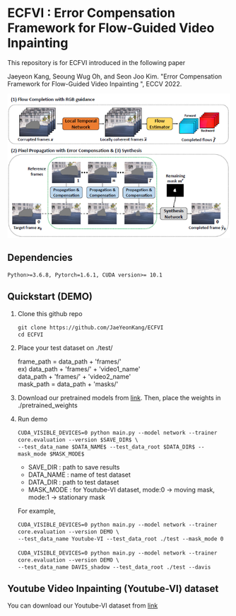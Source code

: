 # ECFVI : Error Compensation Framework for Flow-Guided Video Inpainting 

This repository is for ECFVI introduced in the following paper

Jaeyeon Kang, Seoung Wug Oh, and Seon Joo Kim. "Error Compensation Framework for Flow-Guided Video Inpainting ", ECCV 2022.


![Alt text](/imgs/overview.PNG)

## Dependencies

    Python>=3.6.8, Pytorch=1.6.1, CUDA version>= 10.1 


## Quickstart (DEMO)

1. Clone this github repo

       git clone https://github.com/JaeYeonKang/ECFVI
       cd ECFVI
        
        
 2. Place your test dataset on ./test/
        
      frame_path = data_path + 'frames/'       
            ex) data_path + 'frames/' + 'video1_name'   
                data_path + 'frames/' + 'video2_name'  
      mask_path = data_path + 'masks/'  
        
 
 3. Download our pretrained models from [link](https://drive.google.com/file/d/1SGU5RIIXzIdInLDQRQiZrU517BbQdSzX/view?usp=sharing). Then, place the weights in ./pretrained_weights
 
 
 4. Run demo
           
        CUDA_VISIBLE_DEVICES=0 python main.py --model network --trainer core.evaluation --version $SAVE_DIR$ \
        --test_data_name $DATA_NAME$ --test_data_root $DATA_DIR$ --mask_mode $MASK_MODE$ 
        
        
      + SAVE_DIR : path to save results
      + DATA_NAME : name of test dataset 
      + DATA_DIR : path to test dataset
      + MASK_MODE : for Youtube-VI dataset, mode:0 -> moving mask, mode:1 -> stationary mask
 
      For example,
        
        CUDA_VISIBLE_DEVICES=0 python main.py --model network --trainer core.evaluation --version DEMO \
        --test_data_name Youtube-VI --test_data_root ./test --mask_mode 0
        
        CUDA_VISIBLE_DEVICES=0 python main.py --model network --trainer core.evaluation --version DEMO \
        --test_data_name DAVIS_shadow --test_data_root ./test --davis
        
        
 ## Youtube Video Inpainting (Youtube-VI) dataset
 

You can download our Youtube-VI dataset from [link](https://drive.google.com/file/d/1aWXbSkzppXhlwlkVctsYrjm5pXDUvOAe/view?usp=sharing)
